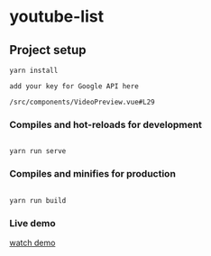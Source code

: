 # youtube-list

## Project setup

```
yarn install
```

```
add your key for Google API here
```

```
/src/components/VideoPreview.vue#L29

```

### Compiles and hot-reloads for development

```

yarn run serve

```

### Compiles and minifies for production

```

yarn run build

```

### Live demo

[watch demo](https://test-ytvideolist.firebaseapp.com/?id=Xj3gU3jACe8,E4w_5bY0tBY,bdkVzkIGjp0,yWXCzlTMfd0,uT3SBzmDxGk,N-YuSKeFMxY,D9LrEXF3USs,x8yymm3DtVA,0qChBDD8DLE,x8yymm3DtVA,P3LjmYl4Yd8,3V7EugoweM4,qfGggAGITwg,8lWXXHiQf6M,kL6fN3HNAXo,CX11yw6YL1w,nji5zvkuuFg,jvipPYFebWc,1KFSfoBIgcg,oUBQPIk9Wh8,UimyAzjEyWU,)
